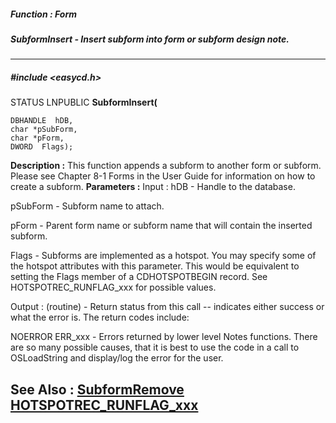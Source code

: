 ##### Function : Form
##### SubformInsert - Insert subform into form or subform design note.
---
##### #include <easycd.h>
STATUS LNPUBLIC **SubformInsert(**

	DBHANDLE  hDB,
	char *pSubForm,
	char *pForm,
	DWORD  Flags);
**Description :**
This function appends a subform to another form or subform.  Please see Chapter 
8-1 Forms in the User Guide for information on how to create a subform.
**Parameters :**
Input :
hDB  -  Handle to the database.

pSubForm  -  Subform name to attach.

pForm  -  Parent form name or subform name that will contain the inserted subform.

Flags  -  Subforms are implemented as a hotspot.  You may specify some of the hotspot attributes with this parameter.  This would be equivalent to setting the Flags member of a CDHOTSPOTBEGIN record.   See HOTSPOTREC_RUNFLAG_xxx  for possible values.

Output :
(routine)  -  Return status from this call -- indicates either success or what the error is. The return codes include:

NOERROR
ERR_xxx - Errors returned by lower level Notes functions.  There are so many possible causes, that it is best to use the code in a call to OSLoadString and display/log the error for the user.


**See Also :**
[SubformRemove](D:/md_files/SubformRemove.md)
[HOTSPOTREC_RUNFLAG_xxx](D:/md_files/HOTSPOTREC_RUNFLAG_xxx.md)
---
